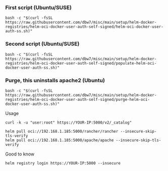 ### First script (Ubuntu/SUSE)
```
bash -c "$(curl -fsSL https://raw.githubusercontent.com/dbw7/misc/main/setup/helm-docker-registries/helm-oci-docker-user-auth-self-signed/helm-oci-docker-user-auth-ss.sh)"
```
### Second script (Ubuntu/SUSE)
```
bash -c "$(curl -fsSL https://raw.githubusercontent.com/dbw7/misc/main/setup/helm-docker-registries/helm-oci-docker-user-auth-self-signed/populate-helm-oci-docker-user-auth-ss.sh)"
```
### Purge, this uninstalls apache2 (Ubuntu)
```
bash -c "$(curl -fsSL https://raw.githubusercontent.com/dbw7/misc/main/setup/helm-docker-registries/helm-oci-docker-user-auth-self-signed/purge-helm-oci-docker-user-auth-ss.sh)"
```

Usage
```
curl -k -u "user:root" https://YOUR-IP:5000/v2/_catalog"

helm pull oci://192.168.1.185:5000/rancher/rancher --insecure-skip-tls-verify
helm pull oci://192.168.1.185:5000/apache/apache --insecure-skip-tls-verify
```
Good to know
```
helm registry login https://YOUR-IP:5000 --insecure
```